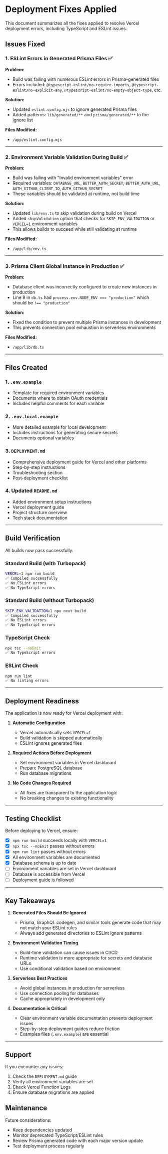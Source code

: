 # Deployment Fixes Applied

This document summarizes all the fixes applied to resolve Vercel deployment errors, including TypeScript and ESLint issues.

## Issues Fixed

### 1. ESLint Errors in Generated Prisma Files ✅

**Problem:**
- Build was failing with numerous ESLint errors in Prisma-generated files
- Errors included: `@typescript-eslint/no-require-imports`, `@typescript-eslint/no-explicit-any`, `@typescript-eslint/no-empty-object-type`, etc.

**Solution:**
- Updated `eslint.config.mjs` to ignore generated Prisma files
- Added patterns: `lib/generated/**` and `prisma/generated/**` to the ignore list

**Files Modified:**
- `/app/eslint.config.mjs`

---

### 2. Environment Variable Validation During Build ✅

**Problem:**
- Build was failing with "Invalid environment variables" error
- Required variables: `DATABASE_URL`, `BETTER_AUTH_SECRET`, `BETTER_AUTH_URL`, `AUTH_GITHUB_CLIENT_ID`, `AUTH_GITHUB_SECRET`
- These variables should be validated at runtime, not build time

**Solution:**
- Updated `lib/env.ts` to skip validation during build on Vercel
- Added `skipValidation` option that checks for `SKIP_ENV_VALIDATION` or `VERCEL=1` environment variables
- This allows builds to succeed while still validating at runtime

**Files Modified:**
- `/app/lib/env.ts`

---

### 3. Prisma Client Global Instance in Production ✅

**Problem:**
- Database client was incorrectly configured to create new instances in production
- Line 9 in `db.ts` had `process.env.NODE_ENV === "production"` which should be `!== "production"`

**Solution:**
- Fixed the condition to prevent multiple Prisma instances in development
- This prevents connection pool exhaustion in serverless environments

**Files Modified:**
- `/app/lib/db.ts`

---

## Files Created

### 1. `.env.example`
- Template for required environment variables
- Documents where to obtain OAuth credentials
- Includes helpful comments for each variable

### 2. `.env.local.example`
- More detailed example for local development
- Includes instructions for generating secure secrets
- Documents optional variables

### 3. `DEPLOYMENT.md`
- Comprehensive deployment guide for Vercel and other platforms
- Step-by-step instructions
- Troubleshooting section
- Post-deployment checklist

### 4. Updated `README.md`
- Added environment setup instructions
- Vercel deployment guide
- Project structure overview
- Tech stack documentation

---

## Build Verification

All builds now pass successfully:

### Standard Build (with Turbopack)
```bash
VERCEL=1 npm run build
✅ Compiled successfully
✅ No ESLint errors
✅ No TypeScript errors
```

### Standard Build (without Turbopack)
```bash
SKIP_ENV_VALIDATION=1 npx next build
✅ Compiled successfully
✅ No ESLint errors
✅ No TypeScript errors
```

### TypeScript Check
```bash
npx tsc --noEmit
✅ No TypeScript errors
```

### ESLint Check
```bash
npm run lint
✅ No linting errors
```

---

## Deployment Readiness

The application is now ready for Vercel deployment with:

1. **Automatic Configuration**
   - Vercel automatically sets `VERCEL=1`
   - Build validation is skipped automatically
   - ESLint ignores generated files

2. **Required Actions Before Deployment**
   - Set environment variables in Vercel dashboard
   - Prepare PostgreSQL database
   - Run database migrations

3. **No Code Changes Required**
   - All fixes are transparent to the application logic
   - No breaking changes to existing functionality

---

## Testing Checklist

Before deploying to Vercel, ensure:

- [x] `npm run build` succeeds locally with `VERCEL=1`
- [x] `npx tsc --noEmit` passes without errors
- [x] `npm run lint` passes without errors
- [x] All environment variables are documented
- [x] Database schema is up to date
- [ ] Environment variables are set in Vercel dashboard
- [ ] Database is accessible from Vercel
- [ ] Deployment guide is followed

---

## Key Takeaways

1. **Generated Files Should Be Ignored**
   - Prisma, GraphQL codegen, and similar tools generate code that may not match your ESLint rules
   - Always add generated directories to ESLint ignore patterns

2. **Environment Validation Timing**
   - Build-time validation can cause issues in CI/CD
   - Runtime validation is more appropriate for secrets and database URLs
   - Use conditional validation based on environment

3. **Serverless Best Practices**
   - Avoid global instances in production for serverless
   - Use connection pooling for databases
   - Cache appropriately in development only

4. **Documentation is Critical**
   - Clear environment variable documentation prevents deployment issues
   - Step-by-step deployment guides reduce friction
   - Examples files (`.env.example`) are essential

---

## Support

If you encounter any issues:
1. Check the `DEPLOYMENT.md` guide
2. Verify all environment variables are set
3. Check Vercel Function Logs
4. Ensure database migrations are applied

## Maintenance

Future considerations:
- Keep dependencies updated
- Monitor deprecated TypeScript/ESLint rules
- Review Prisma generated code with each major version update
- Test deployment process regularly
